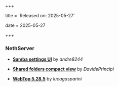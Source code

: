 +++

title = 'Released on: 2025-05-27'

date = 2025-05-27

+++

### NethServer

- **[Samba settings UI](https://github.com/NethServer/dev/issues/7455)** by *andre8244*

- **[Shared folders compact view](https://github.com/NethServer/dev/issues/7439)** by *DavidePrincipi*

- **[WebTop 5.28.5](https://github.com/NethServer/dev/issues/7415)** by *lucagasparini*

